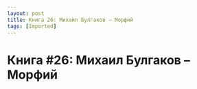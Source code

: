 ```yaml
---
layout: post
title: Книга 26: Михаил Булгаков – Морфий
tags: [Imported]
---
```

# Книга #26: Михаил Булгаков – Морфий

